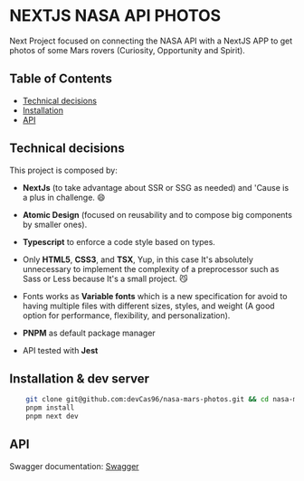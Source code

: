 # NEXTJS NASA API PHOTOS

Next Project focused on connecting the NASA API with a NextJS APP to get photos of some Mars rovers (Curiosity, Opportunity and Spirit).

## Table of Contents

- [Technical decisions](#decisions)
- [Installation](#installation)
- [API](#api)

## Technical decisions

This project is composed by:

- **NextJs** (to take advantage about SSR or SSG as needed) and 'Cause is a plus in challenge. 😄

- **Atomic Design** (focused on reusability and to compose big components by smaller ones).

- **Typescript** to enforce a code style based on types.

- Only **HTML5**, **CSS3**, and **TSX**, Yup, in this case It's absolutely unnecessary to implement the complexity of a preprocessor such as Sass or Less because It's a small project. 😼

- Fonts works as **Variable fonts** which is a new specification for avoid to having multiple files with different sizes, styles, and weight (A good option for performance, flexibility, and personalization).

- **PNPM** as default package manager

- API tested with **Jest**

## Installation & dev server

```bash
    git clone git@github.com:devCas96/nasa-mars-photos.git && cd nasa-mars-photos
    pnpm install
    pnpm next dev
```

## API

Swagger documentation: [ Swagger ](https://app.swaggerhub.com/apis/SEBASCAS96/api/1.0.0)
